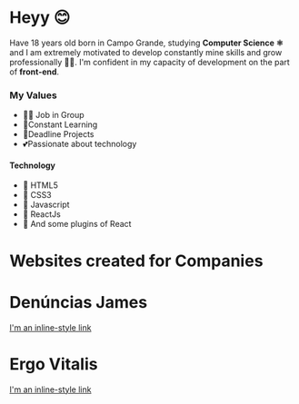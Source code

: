 # Heyy 😊

Have 18 years old born in Campo Grande, studying **Computer Science ⚛️** and I am extremely motivated to develop constantly mine skills and grow professionally 👨‍💻. I'm confident in my capacity of development on the part of **front-end**.

### My Values
- 👨‍💻 Job in Group
- 🤯Constant Learning
- 💨Deadline Projects
- 💕Passionate about technology

####  Technology
- 🧡 HTML5
- 💙 CSS3
- 💛 Javascript
- 💜 ReactJs
- 💞 And some plugins of React

# Websites created for Companies 

# Denúncias James
[I'm an inline-style link](https://ergo-vitalis.netlify.app/)

# Ergo Vitalis
[I'm an inline-style link](https://ergo-vitalis.netlify.app/)
